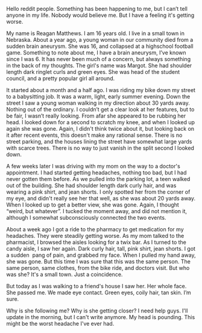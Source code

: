 Hello reddit people. Something has been happening to me, but I can’t tell anyone in my life. Nobody would believe me. But I have a feeling it's getting worse. 

My name is Reagan Matthews. I am 16 years old. I live in a small town in Nebraska. About a year ago, a young woman in our community died from a sudden brain aneurysm. She was 16, and collapsed at a highschool football game. Something to note about me, I have a brain aneurysm, I’ve known since I was 6. It has never been much of a concern, but always something in the back of my thoughts. The girl's name was Margot. She had shoulder length dark ringlet curls and green eyes. She was head of the student council, and a pretty popular girl all around. 

It started about a month and a half ago. I was riding my bike down my street to a babysitting job. It was a warm, light, early summer evening. Down the street I saw a young woman walking in my direction about 30 yards away. Nothing out of the ordinary. I couldn’t get a clear look at her features, but to be fair, I wasn’t really looking. From afar she appeared to be rubbing her head. I looked down for a second to scratch my knee, and when I looked up again she was gone. Again, I didn't think twice about it, but looking back on it after recent events, this doesn't make any rational sense. There is no street parking, and the houses lining the street have somewhat large yards with scarce trees. There is no way to just vanish in the split second I looked down. 

A few weeks later I was driving with my mom on the way to a doctor's appointment. I had started getting headaches, nothing too bad, but I had never gotten them before. As we pulled into the parking lot, a teen walked out of the building. She had shoulder length dark curly hair, and was wearing a pink shirt, and jean shorts. I only spotted her from the corner of my eye, and didn't really see her that well, as she was about 20 yards away. When I looked up to get a better view, she was gone. Again, I thought “weird, but whatever”. I tucked the moment away, and did not mention it, although I somewhat subconsciously connected the two events. 

About a week ago I got a ride to the pharmacy to get medication for my headaches. They were steadily getting worse. As my mom talked to the pharmacist, I browsed the aisles looking for a twix bar. As I turned to the candy aisle, I saw her again. Dark curly hair, tall, pink shirt, jean shorts. I got a sudden  pang of pain, and grabbed my face. When I pulled my hand away, she was gone. But this time I was sure that this was the same person. The same person, same clothes, from the bike ride, and doctors visit. But who was she? It's a small town. Just a coincidence.  

But today as I was walking to a friend's house I saw her. Her whole face. She passed me. We made eye contact. Green eyes, coily hair, tan skin. I’m sure. 

Why is she following me? Why is she getting closer? I need help guys. I'll update in the morning, but I can't write anymore. My head is pounding. This might be the worst headache I've ever had.